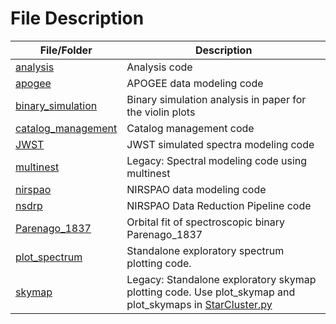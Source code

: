 # File Description

| File/Folder | Description |
| --- | --- |
| [analysis](analysis) | Analysis code |
| [apogee](apogee) | APOGEE data modeling code |
| [binary_simulation](binary_simulation) | Binary simulation analysis in paper for the violin plots |
| [catalog_management](catalog_management) | Catalog management code |
| [JWST](JWST) | JWST simulated spectra modeling code |
| [multinest](multinest) | Legacy: Spectral modeling code using multinest |
| [nirspao](nirspao) | NIRSPAO data modeling code |
| [nsdrp](nsdrp) | NIRSPAO Data Reduction Pipeline code |
| [Parenago_1837](Parenago_1837) | Orbital fit of spectroscopic binary Parenago_1837 |
| [plot_spectrum](plot_spectrum) | Standalone exploratory spectrum plotting code. |
| [skymap](skymap) | Legacy: Standalone exploratory skymap plotting code. Use plot_skymap and plot_skymaps in [StarCluster.py](analysis/StarCluster.py) |
